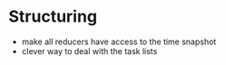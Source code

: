 # Structuring
- make all reducers have access to the time snapshot
- clever way to deal with the task lists 
